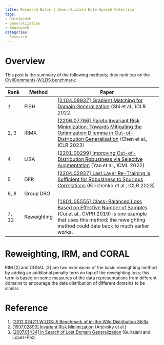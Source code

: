 ```yaml
---
title: Research Notes | Generalizable Hate Speech Detection
tags: 
- HateSpeech
- Generalization
- Benchmark
categories:
- Research
---
```


# Overview

This post is the summary of the following methods; they rank top on the [CivilComments-WILDS benchmark](https://wilds.stanford.edu/leaderboard/#civilcomments):

| Rank  | Method      | Paper                                                        |
| ----- | ----------- | ------------------------------------------------------------ |
| 1     | FISH        | [[2104.09937] Gradient Matching for Domain Generalization](https://arxiv.org/abs/2104.09937) (Shi et al., ICLR 2022 |
| 2, 3  | IRMX        | [[2206.07766] Pareto Invariant Risk Minimization: Towards Mitigating the Optimization Dilemma in Out-of-Distribution Generalization](https://arxiv.org/abs/2206.07766) (Chen et al., ICLR 2023) |
| 4     | LISA        | [[2201.00299] Improving Out-of-Distribution Robustness via Selective Augmentation](https://arxiv.org/abs/2201.00299) (Yao et al., ICML 2022) |
| 5     | DFR         | [[2204.02937] Last Layer Re-Training is Sufficient for Robustness to Spurious Correlations](https://arxiv.org/abs/2204.02937) (Kirichenko et al., ICLR 2023) |
| 6, 8  | Group DRO   |                                                              |
| 7, 12 | Reweighting | [[1901.05555] Class-Balanced Loss Based on Effective Number of Samples](https://arxiv.org/abs/1901.05555) (Cui et al., CVPR 2019) is one example that uses this method; the reweighting method could date back to much earlier works. |

# Reweighting, IRM, and CORAL

IRM [2] and CORAL [3] are two extensions of the basic reweighting method by adding an additional penalty term on top of the reweighting loss; this term is based on some measures of the data representations from different domains to encourage the data distribution of different domains to be similar.





# Reference

1. [[2012.07421] WILDS: A Benchmark of in-the-Wild Distribution Shifts](https://arxiv.org/abs/2012.07421)
2. [[1907.02893] Invariant Risk Minimization](https://arxiv.org/abs/1907.02893) (Arjovsky et al.)
3. [[2007.01434] In Search of Lost Domain Generalization](https://arxiv.org/abs/2007.01434) (Gulrajani and Lopez-Paz)
